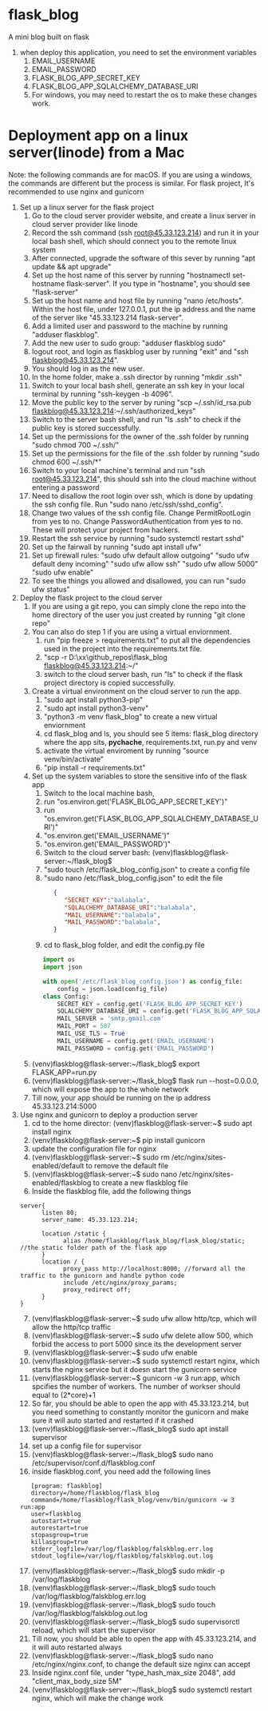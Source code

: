 # flask_blog
A mini blog built on flask

1. when deploy this application, you need to set the environment variables 
   1. EMAIL_USERNAME
   2. EMAIL_PASSWORD
   3. FLASK_BLOG_APP_SECRET_KEY
   4. FLASK_BLOG_APP_SQLALCHEMY_DATABASE_URI
   5. For windows, you may need to restart the os to make these changes work.

# Deployment app on a linux server(linode) from a Mac
Note: the following commands are for macOS. If you are using a windows, the commands are different but the process is similar.
For flask project, It's recommended to use nginx and gunicorn
1. Set up a linux server for the flask project
   1. Go to the cloud server provider website, and create a linux server in cloud server provider like linode
   2. Record the ssh command (ssh root@45.33.123.214) and run it in your local bash shell, which should connect you to the remote linux system
   3. After connected, upgrade the software of this sever by running "apt update && apt upgrade"
   4. Set up the host name of this server by running "hostnamectl set-hostname flask-server". If you type in "hostname", you should see "flask-server"
   5. Set up the host name and host file by running "nano /etc/hosts". Within the host file, under 127.0.0.1, put the ip address and the name of the server like "45.33.123.214    flask-server".
   6. Add a limited user and password to the machine by running "adduser flaskblog". 
   7. Add the new user to sudo group: "adduser flaskblog sudo"
   8. logout root, and login as flaskblog user by running "exit" and "ssh flaskblog@45.33.123.214".
   9. You should log in as the new user.
   10. In the home folder, make a .ssh director by running "mkdir .ssh"
   11. Switch to your local bash shell, generate an ssh key in your local terminal by running "ssh-keygen -b 4096".
   12. Move the public key to the server by runing "scp ~/.ssh/id_rsa.pub flaskblog@45.33.123.214:~/.ssh/authorized_keys"
   13. Switch to the server bash shell, and run "ls .ssh" to check if the public key is stored successfully.
   14. Set up the permissions for the owner of the .ssh folder by running "sudo chmod 700 ~/.ssh/"
   15. Set up the permissions for the file of the .ssh folder by running "sudo chmod 600 ~/.ssh/*"
   16. Switch to your local machine's terminal and run "ssh root@45.33.123.214", this should ssh into the cloud machine without entering a password
   17. Need to disallow the root login over ssh, which is done by updating the ssh config file. Run "sudo nano /etc/ssh/sshd_config".
   18. Change two values of the ssh config file. Change PermitRootLogin from yes to no. Change PasswordAuthentication from yes to no. These will protect your project from hackers.
   19. Restart the ssh service by running "sudo systemctl restart sshd"
   20. Set up the fairwall by running "sudo apt install ufw"
   21. Set up firewall rules: "sudo ufw default allow outgoing" "sudo ufw default deny incoming" "sudo ufw allow ssh" "sudo ufw allow 5000" "sudo ufw enable"
   22. To see the things you allowed and disallowed, you can run "sudo ufw status"
2. Deploy the flask project to the cloud server
   1. If you are using a git repo, you can simply clone the repo into the home directory of the user you just created by running "git clone repo"
   2. You can also do step 1 if you are using a virtual enviornment.
      1. run "pip freeze > requirements.txt" to put all the dependencies used in the project into the requirements.txt file.
      2. "scp -r D:\xx\github_repos\flask_blog flaskblog@45.33.123.214:~/"
      3. switch to the cloud server bash, run "ls" to check if the flask project directory is copied successfully.
   3. Create a virtual environment on the cloud server to run the app.
      1. "sudo apt install python3-pip"
      2. "sudo apt install python3-venv"
      3. "python3 -m venv flask_blog" to create a new virtual enviornment
      4. cd flask_blog and ls, you should see 5 items: flask_blog directory where the app sits, __pychache__, requirements.txt, run.py and venv
      5. activate the virtual enviroment by running "source venv/bin/activate"
      6. "pip install -r requirements.txt"
   4. Set up the system variables to store the sensitive info of the flask app
      1. Switch to the local machine bash, 
      2. run "os.environ.get('FLASK_BLOG_APP_SECRET_KEY')"
      3. run "os.environ.get('FLASK_BLOG_APP_SQLALCHEMY_DATABASE_URI')"
      4. "os.environ.get('EMAIL_USERNAME')"
      5. "os.environ.get('EMAIL_PASSWORD')"
      6. Switch to the cloud server bash: (venv)flaskblog@flask-server:~/flask_blog$
      7. "sudo touch /etc/flask_blog_config.json" to create a config file
      8. "sudo nano /etc/flask_blog_config.json" to edit the file
      ```json
            {
               "SECRET_KEY":"balabala",
               "SQLALCHEMY_DATABASE_URI":"balabala",
               "MAIL_USERNAME":"balabala",
               "MAIL_PASSWORD":"balabala",
            }
      ```
      9. cd to flask_blog folder, and edit the config.py file
      ```python
         import os
         import json
      
         with open('/etc/flask_blog_config.json') as config_file:
             config = json.load(config_file)
         class Config:
             SECRET_KEY = config.get('FLASK_BLOG_APP_SECRET_KEY')
             SQLALCHEMY_DATABASE_URI = config.get('FLASK_BLOG_APP_SQLALCHEMY_DATABASE_URI') # this is the relevant path from the current file
             MAIL_SERVER = 'smtp.gmail.com'
             MAIL_PORT = 587
             MAIL_USE_TLS = True
             MAIL_USERNAME = config.get('EMAIL_USERNAME')
             MAIL_PASSWORD = config.get('EMAIL_PASSWORD')
      ```
   5. (venv)flaskblog@flask-server:~/flask_blog$ export FLASK_APP=run.py
   6. (venv)flaskblog@flask-server:~/flask_blog$ flask run --host=0.0.0.0, which will expose the app to the whole network
   7. Till now, your app should be running on the ip address 45.33.123.214:5000
3. Use nginx and gunicorn to deploy a production server
   1. cd to the home director: (venv)flaskblog@flask-server:~$ sudo apt install nginx
   2. (venv)flaskblog@flask-server:~$ pip install gunicorn
   3. update the configuration file for nginx
   4. (venv)flaskblog@flask-server:~$ sudo rm /etc/nginx/sites-enabled/default to remove the default file
   5. (venv)flaskblog@flask-server:~$ sudo nano /etc/nginx/sites-enabled/flaskblog to create a new flaskblog file
   6. Inside the flaskblog file, add the following things
   ```
   server{
         listen 80;
         server_name: 45.33.123.214;
   
         location /static {
               alias /home/flaskblog/flask_blog/flask_blog/static; //the static folder path of the flask app
         }
         location / {
               proxy_pass http://localhost:8000; //forward all the traffic to the gunicorn and handle python code
               include /etc/nginx/proxy_params;
               proxy_redirect off;
         }
   }
   ```
   7. (venv)flaskblog@flask-server:~$ sudo ufw allow http/tcp, which will allow the http/tcp traffic
   8. (venv)flaskblog@flask-server:~$ sudo ufw delete allow 500, which forbid the access to port 5000 since its the development server
   9. (venv)flaskblog@flask-server:~$ sudo ufw enable
   10. (venv)flaskblog@flask-server:~$ sudo systemctl restart nginx, which starts the nginx service but it doesn start the gunicorn service
   11. (venv)flaskblog@flask-server:~$ gunicorn -w 3 run:app, which spcifies the number of workers. The number of workser should equal to (2*core)+1
   12. So far, you should be able to open the app with 45.33.123.214, but you need something to constantly monitor the gunicorn and make sure it will auto started and restarted if it crashed
   13. (venv)flaskblog@flask-server:~/flask_blog$ sudo apt install supervisor
   14. set up a config file for supervisor
   15. (venv)flaskblog@flask-server:~/flask_blog$ sudo nano /etc/supervisor/conf.d/flaskblog.conf
   16. inside flaskblog.conf, you need add the following lines
   ```editorconfig
      [program: flaskblog]
      directory=/home/flaskblog/flask_blog
      command=/home/flaskblog/flask_blog/venv/bin/gunicorn -w 3 run:app
      user=flaskblog
      autostart=true
      autorestart=true
      stopasgroup=true
      killasgroup=true
      stderr_logfile=/var/log/flaskblog/falskblog.err.log
      stdout_logfile=/var/log/flaskblog/falskblog.out.log
   ```
   17. (venv)flaskblog@flask-server:~/flask_blog$ sudo mkdir -p /var/log/flaskblog
   18. (venv)flaskblog@flask-server:~/flask_blog$ sudo touch /var/log/flaskblog/falskblog.err.log
   19. (venv)flaskblog@flask-server:~/flask_blog$ sudo touch /var/log/flaskblog/falskblog.out.log
   20. (venv)flaskblog@flask-server:~/flask_blog$ sudo supervisorctl reload, which will start the supervisor
   21. Till now, you should be able to open the app with 45.33.123.214, and it will auto restarted always
   22. (venv)flaskblog@flask-server:~/flask_blog$ sudo nano /etc/nginx/nginx.conf, to change the default size nginx can accept
   23. Inside nginx.conf file, under "type_hash_max_size 2048", add "client_max_body_size 5M"
   24. (venv)flaskblog@flask-server:~/flask_blog$ sudo systemctl restart nginx, which will make the change work
